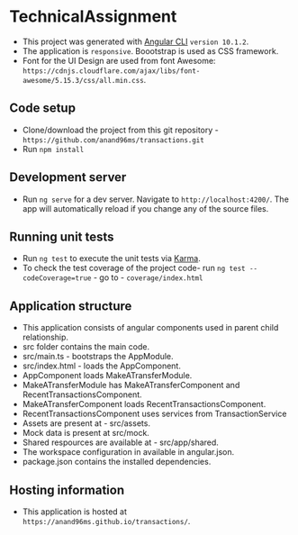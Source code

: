 # TechnicalAssignment

 - This project was generated with [Angular CLI](https://github.com/angular/angular-cli) `version 10.1.2`.
 - The application is `responsive`. Boootstrap is used as CSS framework.
 - Font for the UI Design are used from font Awesome: `https://cdnjs.cloudflare.com/ajax/libs/font-awesome/5.15.3/css/all.min.css`.

## Code setup

 - Clone/download the project from this git repository - `https://github.com/anand96ms/transactions.git`
 - Run `npm install`

## Development server

 - Run `ng serve` for a dev server. Navigate to `http://localhost:4200/`. The app will automatically reload if you change any of the source files.

 ## Running unit tests

 - Run `ng test` to execute the unit tests via [Karma](https://karma-runner.github.io).
 - To check the test coverage of the project code- run `ng test --codeCoverage=true`  - go to - `coverage/index.html`

## Application structure
 - This application consists of angular components used in parent child relationship.
 - src folder contains the main code.
 - src/main.ts - bootstraps the AppModule.
 - src/index.html - loads the AppComponent.
 - AppComponent loads MakeATransferModule.
 - MakeATransferModule has MakeATransferComponent and RecentTransactionsComponent.
 - MakeATransferComponent loads RecentTransactionsComponent.
 - RecentTransactionsComponent uses services from TransactionService
 - Assets are present at - src/assets.
 - Mock data is present at src/mock.
 - Shared respources are available at - src/app/shared.
 - The workspace configuration in available in angular.json.
 - package.json contains the installed dependencies.

## Hosting information

 - This application is hosted at `https://anand96ms.github.io/transactions/`.
